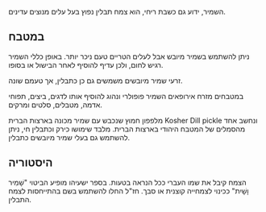 השמיר, ידוע גם כשבת ריחי, הוא צמח תבלין נפוץ בעל עלים מנוצים עדינים. 

## במטבח

ניתן להשתמש בשמיר מיובש אבל לעלים הטריים טעם ניכר יותר. באופן כללי השמיר רגיש לחום, ולכן עדיף להוסיף לאחר הבישול או בסופו.

זרעי שמיר מיובשים משמשים גם כן כתבלין, אך טעמם שונה.

במטבחים מזרח אירופאים השמיר פופולרי ונהוג להוסיף אותו לדגים, ביצים, תפוחי אדמה, מטבלים, סלטים ומרקים.

מלפפון חמוץ שנכבש עם שמיר מכונה בארצות הברית Kosher Dill pickle ונחשב אחד מהסמלים של המטבח היהודי בארצות הברית. מלבד שימושו כירק וכתבלין חי, ניתן להשתמש גם בעלי שמיר מיובשים כתבלין.

## היסטוריה

הצמח קיבל את שמו העברי ככל הנראה בטעות. בספר ישעיהו מופיע הביטוי "שָׁמִיר וָשָׁיִת" ככינוי לצמחייה קוצנית או סבך. חז"ל החלו להשתמש בשם בהתייחסות לצמח התבלין.